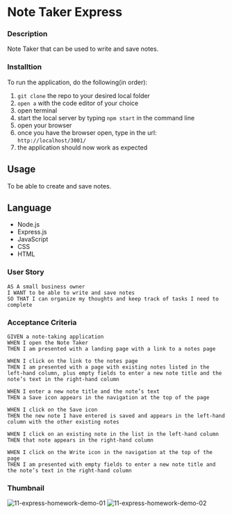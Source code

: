 # Note Taker Express
### Description 
Note Taker that can be used to write and save notes.

### Installtion
To run the application, do the following(in order):  
  1) ```git clone``` the repo to your desired local folder
  2) ```open a``` with the code editor of your choice
  3) open terminal
  4) start the local server by typing ```npm start``` in the command line
  4) open your browser
  5) once you have the browser open, type in the url: ```http://localhost/3001/``` 
  5) the application should now work as expected

## Usage
To be able to create and save notes.

## Language
  - Node.js
  - Express.js
  - JavaScript
  - CSS
  - HTML
### User Story 
```
AS A small business owner
I WANT to be able to write and save notes
SO THAT I can organize my thoughts and keep track of tasks I need to complete
```

### Acceptance Criteria 
```
GIVEN a note-taking application
WHEN I open the Note Taker
THEN I am presented with a landing page with a link to a notes page

WHEN I click on the link to the notes page
THEN I am presented with a page with existing notes listed in the left-hand column, plus empty fields to enter a new note title and the note’s text in the right-hand column

WHEN I enter a new note title and the note’s text
THEN a Save icon appears in the navigation at the top of the page

WHEN I click on the Save icon
THEN the new note I have entered is saved and appears in the left-hand column with the other existing notes

WHEN I click on an existing note in the list in the left-hand column
THEN that note appears in the right-hand column

WHEN I click on the Write icon in the navigation at the top of the page
THEN I am presented with empty fields to enter a new note title and the note’s text in the right-hand column

```
### Thumbnail
![11-express-homework-demo-01](https://user-images.githubusercontent.com/39867916/131665626-68734d50-abd9-4267-a576-7b038d928cd4.png)
![11-express-homework-demo-02](https://user-images.githubusercontent.com/39867916/131665670-e02317a7-5b55-44c6-8ee5-e6fa381a3f88.png)
